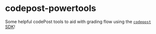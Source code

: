 # codepost-powertools

Some helpful codePost tools to aid with grading flow using the
[`codepost` SDK](https://github.com/codepost-io/codepost-python)!
